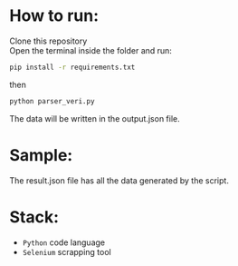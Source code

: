 # How to run:

Clone this repository 
\
Open the terminal inside the folder and run:

```sh
pip install -r requirements.txt
```
then 

```sh
python parser_veri.py
```
The data will be written in the output.json file.

# Sample:

The result.json file has all the data generated by the script.

# Stack:

- `Python` code language
- `Selenium` scrapping tool
